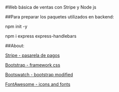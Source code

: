 #Web básica de ventas con Stripe y Node js

##Para preparar los paquetes utilizados en backend:

npm init -y

npm i express express-handlebars

##About:

[Stripe - pasarela de pagos](https://stripe.com/about)

[Bootstrap - framework css](https://getbootstrap.com)

[Bootswatch - bootstrap modified](https://bootswatch.com)

[FontAwesome - icons and fonts](https://fontawesome.com)